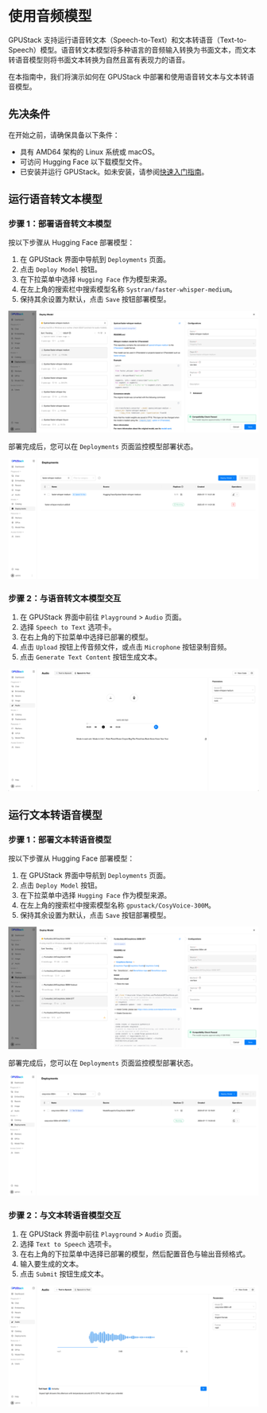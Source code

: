 # 使用音频模型

GPUStack 支持运行语音转文本（Speech-to-Text）和文本转语音（Text-to-Speech）模型。语音转文本模型将多种语言的音频输入转换为书面文本，而文本转语音模型则将书面文本转换为自然且富有表现力的语音。

在本指南中，我们将演示如何在 GPUStack 中部署和使用语音转文本与文本转语音模型。

## 先决条件

在开始之前，请确保具备以下条件：

- 具有 AMD64 架构的 Linux 系统或 macOS。
- 可访问 Hugging Face 以下载模型文件。
- 已安装并运行 GPUStack。如未安装，请参阅[快速入门指南](../quickstart.md)。

## 运行语音转文本模型

### 步骤 1：部署语音转文本模型

按以下步骤从 Hugging Face 部署模型：

1. 在 GPUStack 界面中导航到 `Deployments` 页面。
2. 点击 `Deploy Model` 按钮。
3. 在下拉菜单中选择 `Hugging Face` 作为模型来源。
4. 在左上角的搜索栏中搜索模型名称 `Systran/faster-whisper-medium`。
5. 保持其余设置为默认，点击 `Save` 按钮部署模型。

![部署模型](../../assets/using-models/using-audio-models/deploy-stt-model.png)

部署完成后，您可以在 `Deployments` 页面监控模型部署状态。

![模型列表](../../assets/using-models/using-audio-models/stt-model-list.png)

### 步骤 2：与语音转文本模型交互

1. 在 GPUStack 界面中前往 `Playground` > `Audio` 页面。
2. 选择 `Speech to Text` 选项卡。
3. 在右上角的下拉菜单中选择已部署的模型。
4. 点击 `Upload` 按钮上传音频文件，或点击 `Microphone` 按钮录制音频。
5. 点击 `Generate Text Content` 按钮生成文本。

![已生成](../../assets/using-models/using-audio-models/inference-stt-model.png)

## 运行文本转语音模型

### 步骤 1：部署文本转语音模型

按以下步骤从 Hugging Face 部署模型：

1. 在 GPUStack 界面中导航到 `Deployments` 页面。
2. 点击 `Deploy Model` 按钮。
3. 在下拉菜单中选择 `Hugging Face` 作为模型来源。
4. 在左上角的搜索栏中搜索模型名称 `gpustack/CosyVoice-300M`。
5. 保持其余设置为默认，点击 `Save` 按钮部署模型。

![部署模型](../../assets/using-models/using-audio-models/deploy-tts-model.png)

部署完成后，您可以在 `Deployments` 页面监控模型部署状态。

![模型列表](../../assets/using-models/using-audio-models/tts-model-list.png)

### 步骤 2：与文本转语音模型交互

1. 在 GPUStack 界面中前往 `Playground` > `Audio` 页面。
2. 选择 `Text to Speech` 选项卡。
3. 在右上角的下拉菜单中选择已部署的模型，然后配置音色与输出音频格式。
4. 输入要生成的文本。
5. 点击 `Submit` 按钮生成文本。

![已生成](../../assets/using-models/using-audio-models/inference-tts-model.png)